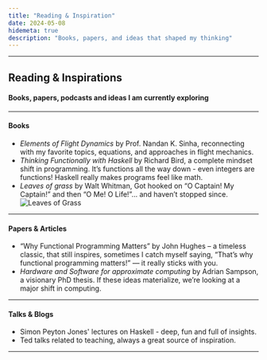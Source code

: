 ```yaml
---
title: "Reading & Inspiration"
date: 2024-05-08
hidemeta: true
description: "Books, papers, and ideas that shaped my thinking"
---
```


---
## Reading & Inspirations
#### Books, papers, podcasts and ideas I am currently exploring

---

#### Books

- *Elements of Flight Dynamics* by Prof. Nandan K. Sinha, reconnecting with my favorite topics, equations, and approaches in flight mechanics.
- *Thinking Functionally with Haskell* by Richard Bird, a complete mindset shift in programming. It’s functions all the way down - even integers are functions! Haskell really makes programs feel like math.
- *Leaves of grass* by Walt Whitman, Got hooked on “O Captain! My Captain!” and then “O Me! O Life!”… and haven’t stopped since.
![Leaves of Grass](/images/log.jpeg)

---

#### Papers & Articles

- “Why Functional Programming Matters” by John Hughes – a timeless classic, that still inspires, sometimes I catch myself saying, “That’s why functional programming matters!” — it really sticks with you.
- *Hardware and Software for approximate computing* by Adrian Sampson, a visionary PhD thesis. If these ideas materialize, we’re looking at a major shift in computing.

---

#### Talks & Blogs

- Simon Peyton Jones' lectures on Haskell - deep, fun and full of insights. 
- Ted talks related to teaching, always a great source of inspiration.
---
